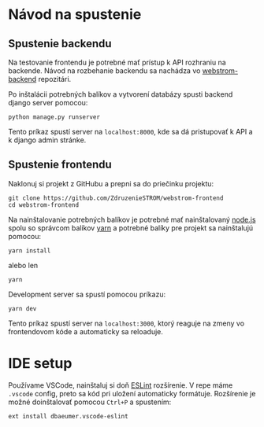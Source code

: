# Návod na spustenie

## Spustenie backendu

Na testovanie frontendu je potrebné mať prístup k API rozhraniu na backende. Návod na rozbehanie backendu sa nachádza vo [webstrom-backend](https://github.com/ZdruzenieSTROM/webstrom-backend/blob/master/README.md) repozitári.

Po inštalácii potrebných balíkov a vytvorení databázy spusti backend django server pomocou:

```
python manage.py runserver
```
Tento príkaz spustí server na `localhost:8000`, kde sa dá pristupovať k API a k django admin stránke.

## Spustenie frontendu

Naklonuj si projekt z GitHubu a prepni sa do priečinku projektu:

```
git clone https://github.com/ZdruzenieSTROM/webstrom-frontend
cd webstrom-frontend
```

Na nainštalovanie potrebných balíkov je potrebné mať nainštalovaný [node.js](https://nodejs.org/en/) spolu so správcom balíkov [yarn](https://classic.yarnpkg.com/en/docs/install/#windows-stable) a potrebné balíky pre projekt sa nainštalujú pomocou:
```
yarn install
````
alebo len
```
yarn
```
Development server sa spustí pomocou príkazu:
```
yarn dev
```
Tento príkaz spustí server na `localhost:3000`, ktorý reaguje na zmeny vo frontendovom kóde a automaticky sa reloaduje.

# IDE setup
Používame VSCode, nainštaluj si doň [ESLint](https://marketplace.visualstudio.com/items?itemName=dbaeumer.vscode-eslint) rozšírenie. V repe máme `.vscode` config, preto sa kód pri uložení automaticky formátuje. Rozšírenie je možné doinštalovať pomocou `Ctrl+P` a spustením:
```
ext install dbaeumer.vscode-eslint
```